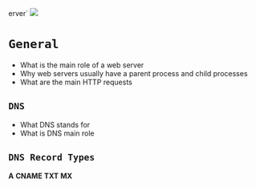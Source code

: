 erver`
![](https://www.hostinger.in/tutorials/wp-content/uploads/sites/2/2018/06/How-Server-Work.png)


# `General`
* What is the main role of a web server
* Why web servers usually have a parent process and child processes
* What are the main HTTP requests
## `DNS`
* What DNS stands for
* What is DNS main role
## `DNS Record Types`
**A**        **CNAME**       **TXT**       **MX**
